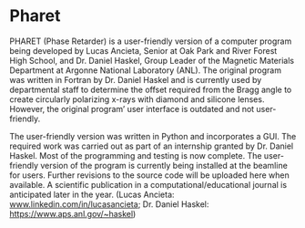 # Pharet
PHARET (Phase Retarder) is a user-friendly version of a computer program being developed by Lucas Ancieta, Senior at Oak Park and River Forest High School, and Dr. Daniel Haskel, Group Leader of the Magnetic Materials Department at Argonne National Laboratory (ANL). The original program was written in Fortran by Dr. Daniel Haskel and is currently used by departmental staff to determine the offset required from the Bragg angle to create circularly polarizing x-rays with diamond and silicone lenses. However, the original program’ user interface is outdated and not user-friendly. 

The user-friendly version was written in Python and incorporates a GUI. The required work was carried out as part of an internship granted by Dr. Daniel Haskel. Most of the programming and testing is now complete. The user-friendly version of the program is currently being installed at the beamline for users. Further revisions to the source code will be uploaded here when available. A scientific publication in a computational/educational journal is anticipated later in the year. (Lucas Ancieta: www.linkedin.com/in/lucasancieta; Dr. Daniel Haskel: https://www.aps.anl.gov/~haskel)
